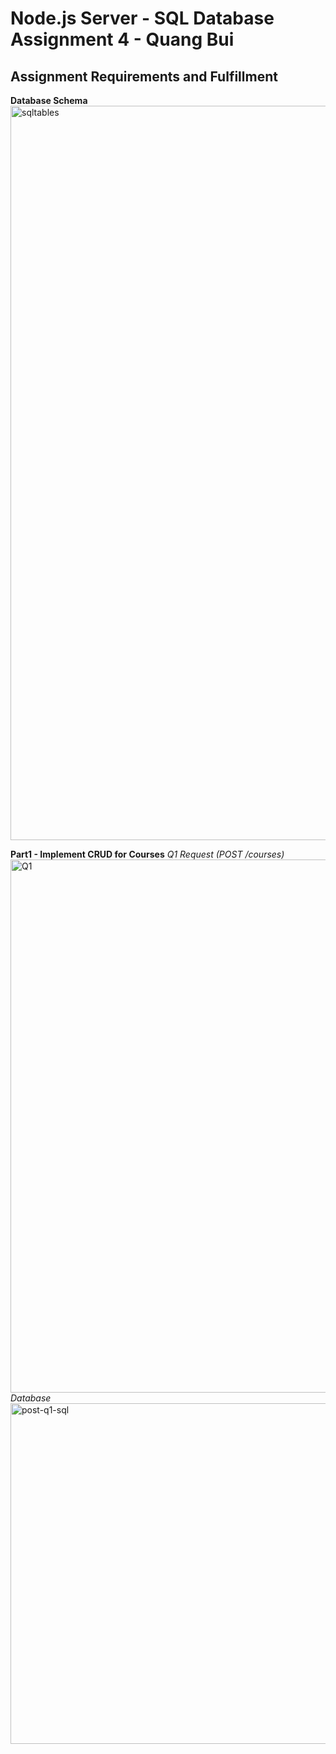 # Node.js Server - SQL Database Assignment 4 - Quang Bui

## Assignment Requirements and Fulfillment

**Database Schema**
<img width="1175" alt="sqltables" src="https://github.com/user-attachments/assets/6afbdab0-c660-4131-ae3b-0bcf0e359534" />

**Part1 - Implement CRUD for Courses**
*Q1 Request (POST /courses)*
<img width="853" alt="Q1" src="https://github.com/user-attachments/assets/ec51bd93-8234-440f-8c16-8e7ee5e0b797" />
*Database*
<img width="545" alt="post-q1-sql" src="https://github.com/user-attachments/assets/64b59bb4-5b0a-48bc-8332-0cdd69b05898" />



